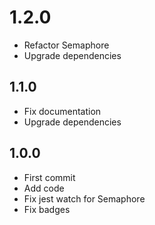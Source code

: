 # 1.2.0
+ Refactor Semaphore
+ Upgrade dependencies

## 1.1.0
+ Fix documentation
+ Upgrade dependencies

## 1.0.0
+ First commit
+ Add code
+ Fix jest watch for Semaphore
+ Fix badges